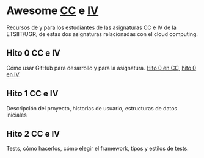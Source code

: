 # Awesome [CC](https://jj.github.io/CC) e [IV](https://jj.github.io/IV)

Recursos de y para los estudiantes de las asignaturas CC e IV de la ETSIIT/UGR, de estas dos asignaturas relacionadas con el cloud computing.

## Hito 0 CC e IV

Cómo usar GitHub para desarrollo y para la asignatura. [Hito 0 en CC](http://jj.github.io/CC/documentos/proyecto/0.Repositorio), [hito 0 en IV](http://jj.github.io/IV/documentos/proyecto/0.Repositorio)

## Hito 1 CC e IV

Descripción del proyecto, historias de usuario, estructuras de datos iniciales

## Hito 2 CC e IV

Tests, cómo hacerlos, cómo elegir el framework, tipos y estilos de tests.
